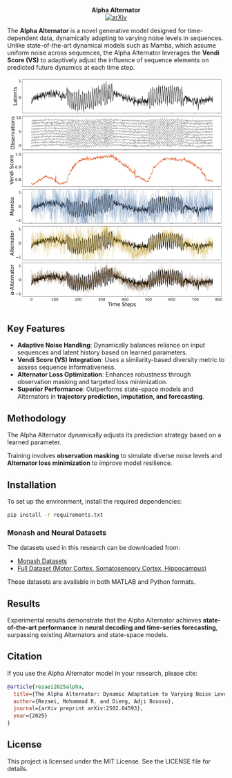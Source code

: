 <p align="center">
  <strong>Alpha Alternator</strong> <br>
  <a href="https://www.arxiv.org/abs/2502.04593">
    <img src="https://img.shields.io/badge/arXiv-Paper-red?logo=arxiv" alt="arXiv">
  </a>
</p>


The **Alpha Alternator** is a novel generative model designed for time-dependent data, dynamically adapting to varying noise levels in sequences. Unlike state-of-the-art dynamical models such as Mamba, which assume uniform noise across sequences, the Alpha Alternator leverages the **Vendi Score (VS)** to adaptively adjust the influence of sequence elements on predicted future dynamics at each time step.

![Alpha Alternator Noise Robustness](./assets/figure_1.png)

## Key Features
- **Adaptive Noise Handling**: Dynamically balances reliance on input sequences and latent history based on learned parameters.
- **Vendi Score (VS) Integration**: Uses a similarity-based diversity metric to assess sequence informativeness.
- **Alternator Loss Optimization**: Enhances robustness through observation masking and targeted loss minimization.
- **Superior Performance**: Outperforms state-space models and Alternators in **trajectory prediction, imputation, and forecasting**.

## Methodology
The Alpha Alternator dynamically adjusts its prediction strategy based on a learned parameter.

Training involves **observation masking** to simulate diverse noise levels and **Alternator loss minimization** to improve model resilience.

## Installation
To set up the environment, install the required dependencies:
```bash
pip install -r requirements.txt
```

### Monash and Neural Datasets
The datasets used in this research can be downloaded from:
- [Monash Datasets](https://github.com/wzhwzhwzh0921/S-D-Mamba/releases/download/datasets/S-Mamba_datasets.zip)
- [Full Dataset (Motor Cortex, Somatosensory Cortex, Hippocampus)](https://www.dropbox.com/sh/n4924ipcfjqc0t6/AACPWjxDKPEzQiXKUUFriFkJa?dl=0)

These datasets are available in both MATLAB and Python formats.

## Results
Experimental results demonstrate that the Alpha Alternator achieves **state-of-the-art performance** in **neural decoding and time-series forecasting**, surpassing existing Alternators and state-space models.

## Citation
If you use the Alpha Alternator model in your research, please cite:
```bibtex
@article{rezaei2025alpha,
  title={The Alpha Alternator: Dynamic Adaptation to Varying Noise Levels in Sequences Using the Vendi Score for Improved Robustness and Performance},
  author={Rezaei, Mohammad R. and Dieng, Adji Bousso},
  journal={arXiv preprint arXiv:2502.04593},
  year={2025}
}
```

## License
This project is licensed under the MIT License. See the LICENSE file for details.

